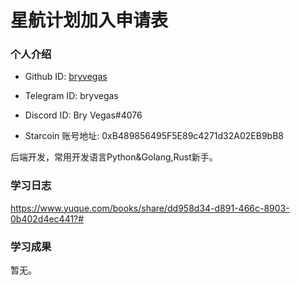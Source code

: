 

# 星航计划加入申请表

### 个人介绍

* Github ID: [bryvegas](https://github.com/bryvegas)

* Telegram ID: bryvegas

* Discord ID: Bry Vegas#4076

* Starcoin 账号地址: 0xB489856495F5E89c4271d32A02EB9bB8

后端开发，常用开发语言Python&Golang,Rust新手。

### 学习日志

https://www.yuque.com/books/share/dd958d34-d891-466c-8903-0b402d4ec441?#

### 学习成果

暂无。






